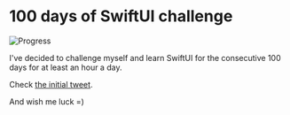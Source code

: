 # 100 days of SwiftUI challenge

![Progress](https://progress-bar.dev/89/?title=102h%2004m%20)


I've decided to challenge myself and learn SwiftUI for the consecutive 100 days for at least an hour a day.

Check [the initial tweet](https://twitter.com/ck3g/status/1188362654324318208).

And wish me luck =)

